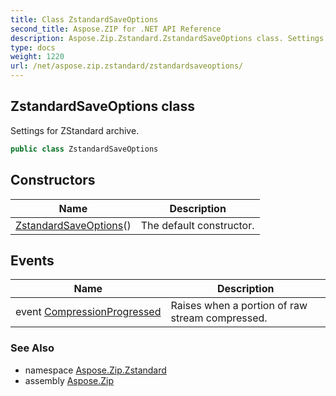```yaml
---
title: Class ZstandardSaveOptions
second_title: Aspose.ZIP for .NET API Reference
description: Aspose.Zip.Zstandard.ZstandardSaveOptions class. Settings for ZStandard archive
type: docs
weight: 1220
url: /net/aspose.zip.zstandard/zstandardsaveoptions/
---
```

## ZstandardSaveOptions class

Settings for ZStandard archive.

```csharp
public class ZstandardSaveOptions
```

## Constructors

| Name | Description |
| --- | --- |
| [ZstandardSaveOptions](zstandardsaveoptions/)() | The default constructor. |

## Events

| Name | Description |
| --- | --- |
| event [CompressionProgressed](../../aspose.zip.zstandard/zstandardsaveoptions/compressionprogressed/) | Raises when a portion of raw stream compressed. |

### See Also

* namespace [Aspose.Zip.Zstandard](../../aspose.zip.zstandard/)
* assembly [Aspose.Zip](../../)


